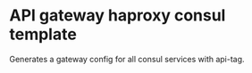 # API gateway haproxy consul template

Generates a gateway config for all consul services with api-tag.